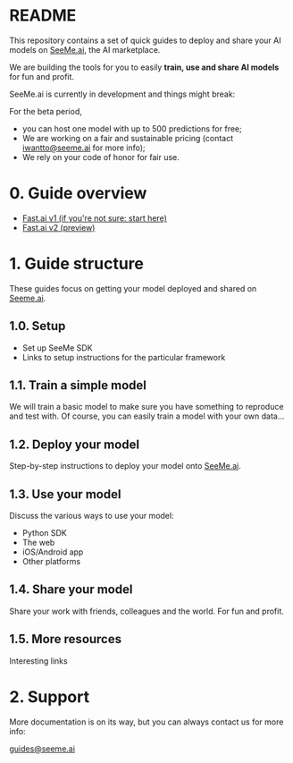 # README #

This repository contains a set of quick guides to deploy and share your AI models on [SeeMe.ai](https://seeme.ai), the AI marketplace.

We are building the tools for you to easily **train, use and share AI models** for fun and profit.

SeeMe.ai is currently in development and things might break:

For the beta period, 

- you can host one model with up to 500 predictions for free;
- We are working on a fair and sustainable pricing (contact iwantto@seeme.ai for more info);
- We rely on your code of honor for fair use.

# 0. Guide overview

* [Fast.ai v1 (if you're not sure: start here)](https://github.com/zerotosingularity/seeme-quick-guides/blob/master/seeme-quick-guide-fastai-v1.ipynb)
* [Fast.ai v2 (preview)](https://github.com/zerotosingularity/seeme-quick-guides/blob/master/seeme-quick-guide-fastai-v2.ipynb)

# 1. Guide structure #

These guides focus on getting your model deployed and shared on [Seeme.ai](https://seeme.ai).

## 1.0. Setup ##

* Set up SeeMe SDK
* Links to setup instructions for the particular framework

## 1.1. Train a simple model  ##

We will train a basic model to make sure you have something to reproduce and test with. Of course, you can easily train a model with your own data...

## 1.2. Deploy your model ##

Step-by-step instructions to deploy your model onto [SeeMe.ai](https://seeme.ai).

## 1.3. Use your model ##

Discuss the various ways to use your model:

- Python SDK
- The web
- iOS/Android app
- Other platforms

## 1.4. Share your model ##

Share your work with friends, colleagues and the world. For fun and profit.

## 1.5. More resources ##

Interesting links 

# 2. Support #

More documentation is on its way, but you can always contact us for more info:

[guides@seeme.ai](mailto:guides@seeme.ai)
